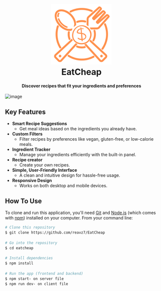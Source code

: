 <h1 align="center">
  <br>
  <a href="https://github.com/kamil/eatcheap"><img src="client/public/eatcheap_logo.png" alt="EatCheap" width="200"></a>
  <br>
  EatCheap
  <br>
</h1>

<h4 align="center">Discover recipes that fit your ingredients and preferences</h4>

![image](https://github.com/user-attachments/assets/46b8855b-8f07-4ec7-abd4-bf67692abffb)

## Key Features

* **Smart Recipe Suggestions**  
  - Get meal ideas based on the ingredients you already have.  
* **Custom Filters**  
  - Filter recipes by preferences like vegan, gluten-free, or low-calorie meals.  
* **Ingredient Tracker**  
  - Manage your ingredients efficiently with the built-in panel.  
* **Recipe creator**  
  - Create your own recipes.  
* **Simple, User-Friendly Interface**  
  - A clean and intuitive design for hassle-free usage.  
* **Responsive Design**  
  - Works on both desktop and mobile devices.  

## How To Use

To clone and run this application, you'll need [Git](https://git-scm.com) and [Node.js](https://nodejs.org/en/download/) (which comes with [npm](http://npmjs.com)) installed on your computer. From your command line:

```bash
# Clone this repository
$ git clone https://github.com/reavz7/EatCheap

# Go into the repository
$ cd eatcheap

# Install dependencies
$ npm install

# Run the app (frontend and backend)
$ npm start- on server file
$ npm run dev- on client file
